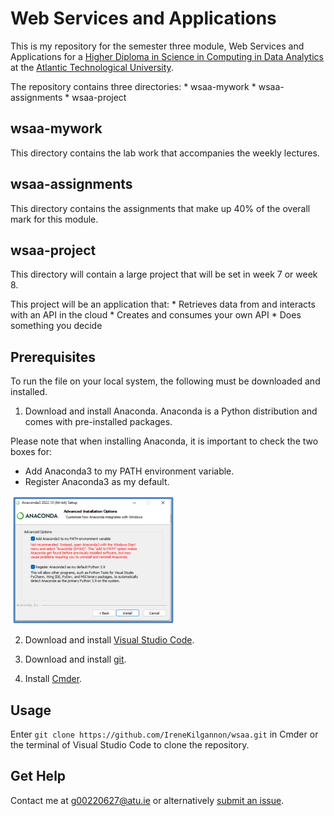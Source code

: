 # Web Services and Applications


This is my repository for the semester three module, Web Services and Applications for a [Higher Diploma in Science in Computing in Data Analytics](https://www.atu.ie/courses/higher-diploma-in-science-data-analytics) at the [Atlantic Technological University](https://www.atu.ie/).

The repository contains three directories:
    * wsaa-mywork
    * wsaa-assignments
    * wsaa-project

## wsaa-mywork

This directory contains the lab work that accompanies the weekly lectures.

## wsaa-assignments

This directory contains the assignments that make up 40% of the overall mark for this module. 

## wsaa-project

This directory will contain a large project that will be set in week 7 or week 8.

This project will be an application that:
    * Retrieves data from and interacts with an API in the cloud
    * Creates and consumes your own API
    * Does something you decide

## Prerequisites

To run the file on your local system, the following must be downloaded and installed.

1. Download and install Anaconda. Anaconda is a Python distribution and comes with pre-installed packages. 

Please note that when installing Anaconda, it is important to check the two boxes for:
* Add Anaconda3 to my PATH environment variable.
* Register Anaconda3 as my default.

![Anaconda](https://github.com/IreneKilgannon/pands-project/blob/main/images/Anaconda.png)

2. Download and install [Visual Studio Code](https://code.visualstudio.com/).

3. Download and install [git](https://git-scm.com/downloads).

4. Install [Cmder](https://cmder.app/).

## Usage

Enter ``git clone https://github.com/IreneKilgannon/wsaa.git`` in Cmder or the terminal of Visual Studio Code to clone the repository.

## Get Help

Contact me at g00220627@atu.ie or alternatively [submit an issue](https://github.com/IreneKilgannon/wsaa/issues).